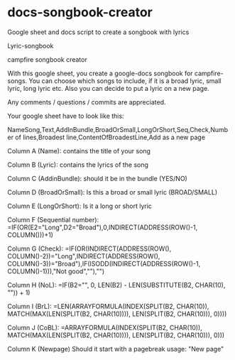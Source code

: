 # docs-songbook-creator
Google sheet and docs script to create a songbook with lyrics

Lyric-songbook

campfire songbook creator


With this google sheet, you create a google-docs songbook for campfire-songs.
You can choose which songs to include, if it is a broad lyric, small lyric, long lyric etc. 
Also you can decide to put a lyric on a new page.


Any comments / questions / commits are appreciated. 



Your google sheet have to look like this:

NameSong,Text,AddInBundle,BroadOrSmall,LongOrShort,Seq,Check,Number of lines,Broadest line,ContentOfBroadestLine,Add as a new page

Column A (Name): contains the title of your song

Column B (Lyric): contains the lyrics of the song

Column C (AddinBundle): should it be in the bundle (YES/NO)

Column D (BroadOrSmall): Is this a broad or small lyric (BROAD/SMALL)

Column E (LongOrShort): Is it a long or short lyric

Column F (Sequential number): =IF(OR(E2="Long",D2="Broad"),0,INDIRECT(ADDRESS(ROW()-1, COLUMN()))+1)

Column G (Check): =IF(OR(INDIRECT(ADDRESS(ROW(), COLUMN()-2))="Long",INDIRECT(ADDRESS(ROW(), COLUMN()-3))="Broad"),IF(ISODD(INDIRECT(ADDRESS(ROW()-1, COLUMN()-1))),"Not good",""),"")

Column H (NoL): =IF(B2="", 0, LEN(B2) - LEN(SUBSTITUTE(B2, CHAR(10), "")) + 1)

Column I (BrL): =LEN(ARRAYFORMULA(INDEX(SPLIT(B2, CHAR(10)), MATCH(MAX(LEN(SPLIT(B2, CHAR(10)))), LEN(SPLIT(B2, CHAR(10))), 0))))

Column J (CoBL): =ARRAYFORMULA(INDEX(SPLIT(B2, CHAR(10)), MATCH(MAX(LEN(SPLIT(B2, CHAR(10)))), LEN(SPLIT(B2, CHAR(10))), 0)))

Column K (Newpage) Should it start with a pagebreak usage: "New page"


